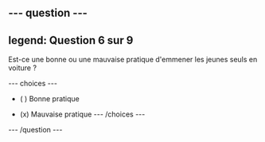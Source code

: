 --- question ---
---
legend: Question 6 sur 9
---

Est-ce une bonne ou une mauvaise pratique d'emmener les jeunes seuls en voiture ?

--- choices ---
- ( ) Bonne pratique

- (x) Mauvaise pratique
--- /choices ---

--- /question ---
